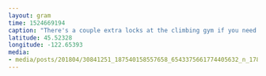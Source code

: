 ```yaml
---
layout: gram
time: 1524669194
caption: "There's a couple extra locks at the climbing gym if you need one."
latitude: 45.52328
longitude: -122.65393
media:
- media/posts/201804/30841251_187540158557658_6543375661774405632_n_17869068919227280.jpg
---
```

